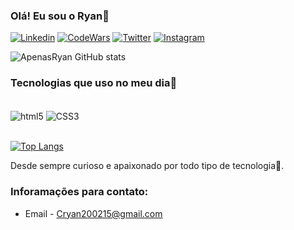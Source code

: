 
### Olá! Eu sou o Ryan👻

[![Linkedin](https://img.shields.io/badge/LinkedIn-0077B5?style=for-the-badge&logo=linkedin&logoColor=white)](https://www.linkedin.com/in/c-ryan-macedo/)
[![CodeWars](https://img.shields.io/badge/Codewars-B1361E?style=for-the-badge&logo=Codewars&logoColor=white)](https://www.codewars.com/users/ApenasRyan)
[![Twitter](https://img.shields.io/badge/Twitter-1DA1F2?style=for-the-badge&logo=twitter&logoColor=white)](https://twitter.com/cryan_01)
[![Instagram](https://img.shields.io/badge/Instagram-E4405F?style=for-the-badge&logo=instagram&logoColor=white)](https://www.instagram.com/cryanzzz/)

![ApenasRyan GitHub stats](https://github-readme-stats.vercel.app/api?username=ApenasRyan&show_icons=true&theme=github_dark)

### Tecnologias que uso no meu dia👾

<div style="dysplay: inline_block"> <br/>
    <img align="center" alt="html5" src="https://img.shields.io/badge/HTML5-E34F26?style=for-the-badge&logo=html5&logoColor=white" />
    <img align="center" alt="CSS3" src="https://img.shields.io/badge/CSS3-1572B6?style=for-the-badge&logo=css3&logoColor=white" /></div><br/>

[![Top Langs](https://github-readme-stats.vercel.app/api/top-langs/?username=ApenasRyan&layout=compact)](https://github.com/anuraghazra/github-readme-stats)

Desde sempre curioso e apaixonado por todo tipo de tecnologia🤖.

### Inforamações para contato:

- Email - Cryan200215@gmail.com
